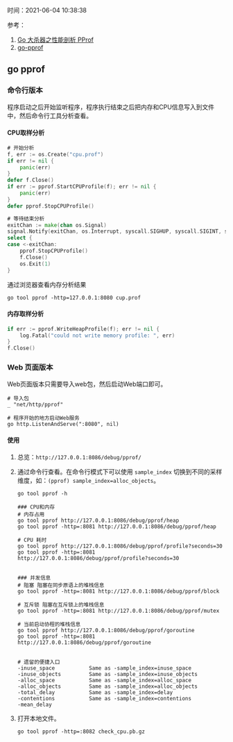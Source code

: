 时间：2021-06-04 10:38:38

参考：

1. [Go 大杀器之性能剖析 PProf](https://eddycjy.gitbook.io/golang/di-9-ke-gong-ju/go-tool-pprof)
2. [go-pprof](https://golang.org/pkg/runtime/pprof/)

## go pprof

### 命令行版本

程序启动之后开始监听程序，程序执行结束之后把内存和CPU信息写入到文件中，然后命令行工具分析查看。

#### CPU取样分析

```go
# 开始分析
f, err := os.Create("cpu.prof")
if err != nil {
    panic(err)
}
defer f.Close()
if err := pprof.StartCPUProfile(f); err != nil {
    panic(err)
}
defer pprof.StopCPUProfile()

# 等待结束分析
exitChan := make(chan os.Signal)
signal.Notify(exitChan, os.Interrupt, syscall.SIGHUP, syscall.SIGINT, syscall.SIGTERM, syscall.SIGQUIT)
select {
case <-exitChan:
    pprof.StopCPUProfile()
    f.Close()
    os.Exit(1)
}
```

通过浏览器查看内存分析结果

```shell
go tool pprof -http=127.0.0.1:8080 cup.prof
```

#### 内存取样分析

```go
if err := pprof.WriteHeapProfile(f); err != nil {
    log.Fatal("could not write memory profile: ", err)
}
f.Close()
```

### Web 页面版本

Web页面版本只需要导入web包，然后启动Web端口即可。

```
# 导入包
_ "net/http/pprof"

# 程序开始的地方启动Web服务
go http.ListenAndServe(":8080", nil)
```

#### 使用

1. 总览：`http://127.0.0.1:8086/debug/pprof/`

2. 通过命令行查看。在命令行模式下可以使用 `sample_index` 切换到不同的采样维度，如：`(pprof) sample_index=alloc_objects`。

    ```shell
    go tool pprof -h
    
    ### CPU和内存
    # 内存占用
    go tool pprof http://127.0.0.1:8086/debug/pprof/heap
    go tool pprof -http=:8081 http://127.0.0.1:8086/debug/pprof/heap
    
    # CPU 耗时
    go tool pprof http://127.0.0.1:8086/debug/pprof/profile?seconds=30
    go tool pprof -http=:8081 http://127.0.0.1:8086/debug/pprof/profile?seconds=30
    
    
    ### 并发信息
    # 阻塞 阻塞在同步原语上的堆栈信息
    go tool pprof -http=:8081 http://127.0.0.1:8086/debug/pprof/block
    
    # 互斥锁 阻塞在互斥锁上的堆栈信息
    go tool pprof -http=:8081 http://127.0.0.1:8086/debug/pprof/mutex
    
    # 当前启动协程的堆栈信息
    go tool pprof http://127.0.0.1:8086/debug/pprof/goroutine
    go tool pprof -http=:8081 http://127.0.0.1:8086/debug/pprof/goroutine
    
    
    # 遗留的便捷入口
    -inuse_space           Same as -sample_index=inuse_space
    -inuse_objects         Same as -sample_index=inuse_objects
    -alloc_space           Same as -sample_index=alloc_space
    -alloc_objects         Same as -sample_index=alloc_objects
    -total_delay           Same as -sample_index=delay
    -contentions           Same as -sample_index=contentions
    -mean_delay
    ```

3. 打开本地文件。

	  ```
    go tool pprof -http=:8082 check_cpu.pb.gz
	```

